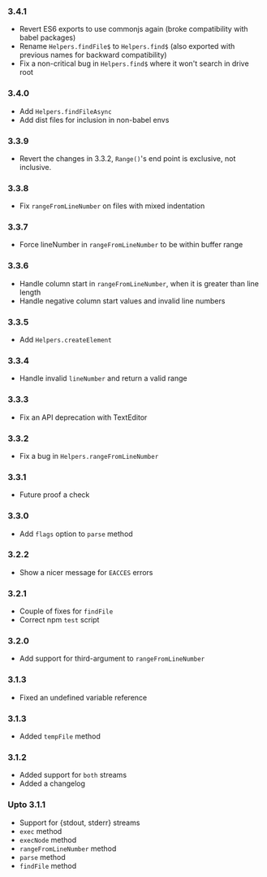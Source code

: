 ### 3.4.1

* Revert ES6 exports to use commonjs again (broke compatibility with babel packages)
* Rename `Helpers.findFile$` to `Helpers.find$` (also exported with previous names for backward compatibility)
* Fix a non-critical bug in `Helpers.find$` where it won't search in drive root

### 3.4.0

* Add `Helpers.findFileAsync`
* Add dist files for inclusion in non-babel envs

### 3.3.9

* Revert the changes in 3.3.2, `Range()`'s end point is exclusive, not inclusive.

### 3.3.8

* Fix `rangeFromLineNumber` on files with mixed indentation

### 3.3.7

* Force lineNumber in `rangeFromLineNumber` to be within buffer range

### 3.3.6

* Handle column start in `rangeFromLineNumber`, when it is greater than line length
* Handle negative column start values and invalid line numbers

### 3.3.5

* Add `Helpers.createElement`

### 3.3.4

* Handle invalid `lineNumber` and return a valid range

### 3.3.3

* Fix an API deprecation with TextEditor

### 3.3.2

* Fix a bug in `Helpers.rangeFromLineNumber`

### 3.3.1

* Future proof a check

### 3.3.0

* Add `flags` option to `parse` method

### 3.2.2

* Show a nicer message for `EACCES` errors

### 3.2.1

* Couple of fixes for `findFile`
* Correct npm `test` script

### 3.2.0
* Add support for third-argument to `rangeFromLineNumber`

### 3.1.3
* Fixed an undefined variable reference

### 3.1.3
* Added `tempFile` method

### 3.1.2
* Added support for `both` streams
* Added a changelog

### Upto 3.1.1

* Support for {stdout, stderr} streams
* `exec` method
* `execNode` method
* `rangeFromLineNumber` method
* `parse` method
* `findFile` method
